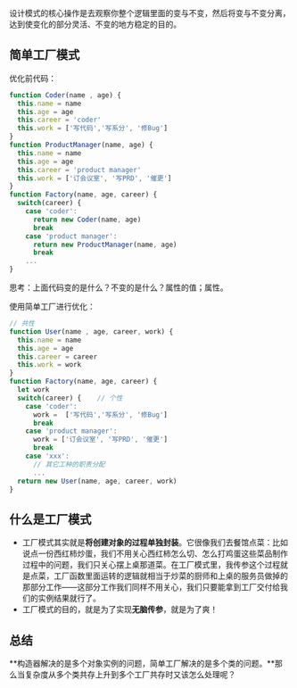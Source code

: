 设计模式的核心操作是去观察你整个逻辑里面的变与不变，然后将变与不变分离，达到使变化的部分灵活、不变的地方稳定的目的。

## 简单工厂模式
优化前代码：
```javascript
function Coder(name , age) {
  this.name = name
  this.age = age
  this.career = 'coder' 
  this.work = ['写代码','写系分', '修Bug']
}
function ProductManager(name, age) {
  this.name = name 
  this.age = age
  this.career = 'product manager'
  this.work = ['订会议室', '写PRD', '催更']
}
function Factory(name, age, career) {
  switch(career) {
    case 'coder':
      return new Coder(name, age) 
      break
    case 'product manager':
      return new ProductManager(name, age)
      break
    ...
}
```

思考：上面代码变的是什么？不变的是什么？属性的值；属性。

使用简单工厂进行优化：
```javascript
// 共性
function User(name , age, career, work) {
  this.name = name
  this.age = age
  this.career = career 
  this.work = work
}
function Factory(name, age, career) {
  let work
  switch(career) {    // 个性
    case 'coder':
      work =  ['写代码','写系分', '修Bug'] 
      break
    case 'product manager':
      work = ['订会议室', '写PRD', '催更']
      break
    case 'xxx':
      // 其它工种的职责分配
      ...
  return new User(name, age, career, work)
}
```

## 什么是工厂模式
- 工厂模式其实就是**将创建对象的过程单独封装**。它很像我们去餐馆点菜：比如说点一份西红柿炒蛋，我们不用关心西红柿怎么切、怎么打鸡蛋这些菜品制作过程中的问题，我们只关心摆上桌那道菜。在工厂模式里，我传参这个过程就是点菜，工厂函数里面运转的逻辑就相当于炒菜的厨师和上桌的服务员做掉的那部分工作——这部分工作我们同样不用关心，我们只要能拿到工厂交付给我们的实例结果就行了。
- 工厂模式的目的，就是为了实现**无脑传参**，就是为了爽！

## 总结
**构造器解决的是多个对象实例的问题，简单工厂解决的是多个类的问题。**那么当复杂度从多个类共存上升到多个工厂共存时又该怎么处理呢？
